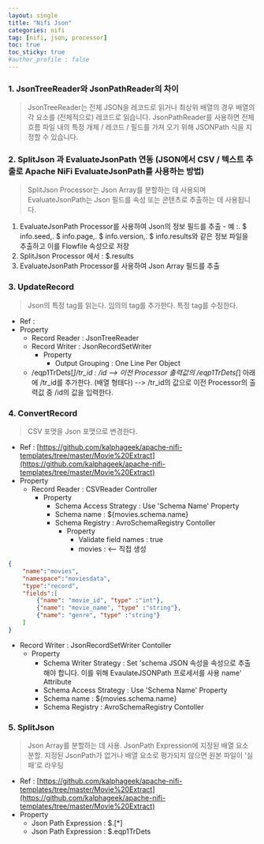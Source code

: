 ```yaml
---
layout: single
title: "Nifi Json"
categories: nifi
tag: [nifi, json, processor]
toc: true
toc_sticky: true
#author_profile : false
---
```




### 1. JsonTreeReader와 JsonPathReader의 차이
> JsonTreeReader는 전체 JSON을 레코드로 읽거나 최상위 배열의 경우 배열의 각 요소를 (전체적으로) 레코드로 읽습니다. JsonPathReader를 사용하면 전체 흐름 파일 내의 특정 개체 / 레코드 / 필드를 가져 오기 위해 JSONPath 식을 지정할 수 있습니다.



### 2. SplitJson 과 EvaluateJsonPath 연동 (JSON에서 CSV / 텍스트 추출로 Apache NiFi EvaluateJsonPath를 사용하는 방법)
> SplitJson Processor는 Json Array를 분할하는 데 사용되며 EvaluateJsonPath는 Json 필드를 속성 또는 콘텐츠로 추출하는 데 사용됩니다. 

1. EvaluateJsonPath Processor를 사용하여 Json의 정보 필드를 추출 - 예 :. $ info.seed,. $ info.page,. $ info.version,. $ info.results와 같은 정보 파일을 추출하고 이를 Flowfile 속성으로 저장
2. SplitJson Processor 에서 : $.results 
3. EvaluateJsonPath Processor를 사용하여 Json Array 필드를 추출



### 3. UpdateRecord
> Json의 특정 tag를 읽는다. 임의의 tag를 추가한다. 특정 tag를 수정한다.

* Ref : 
* Property
  - Record Reader : JsonTreeReader
  - Record Writer : JsonRecordSetWriter
    * Property
      - Output Grouping : One Line Per Object
  - /eqp1TrDets[*]/tr_id : /id 
    --> 이전 Processor 출력값의 /eqp1TrDets[*] 아래에 /tr_id를 추가한다. (배열 형태다)
    --> /tr_id의 값으로 이전 Processor의 출력값 중 /id의 값을 입력한다.
  
  
### 4. ConvertRecord
> CSV 포맷을 Json 포맷으로 변경한다.

* Ref : [https://github.com/kalphageek/apache-nifi-templates/tree/master/Movie%20Extract](https://github.com/kalphageek/apache-nifi-templates/tree/master/Movie%20Extract)
* Property
  - Record Reader : CSVReader Controller
    * Property
      - Schema Access Strategy : Use 'Schema Name' Property
      - Schema name : ${movies.schema.name}
      - Schema Registry : AvroSchemaRegistry Contoller
        * Property
          - Validate field names : true
          - movies : <-- 직접 생성
```json
{
	"name":"movies",
	"namespace":"moviesdata",
	"type":"record",
	"fields":[
		{"name": "movie_id", "type" :"int"},
		{"name": "movie_name", "type" :"string"},		
		{"name": "genre", "type" :"string"}
	]
}
```
  - Record Writer : JsonRecordSetWriter Contoller
    * Property
      - Schema Writer Strategy : Set 'schema JSON 속성을 속성으로 추출해야 합니다. 이를 위해 EvaulateJSONPath 프로세서를 사용 name' Attribute
      - Schema Access Strategy : Use 'Schema Name' Property
      - Schema name : ${movies.schema.name}
      - Schema Registry : AvroSchemaRegistry Contoller
      
      
### 5. SplitJson
> Json Array를 분할하는 데 사용. JsonPath Expression에 지정된 배열 요소 분할. 지정된 JsonPath가 없거나 배열 요소로 평가되지 않으면 원본 파일이 '실패'로 라우팅

* Ref : [https://github.com/kalphageek/apache-nifi-templates/tree/master/Movie%20Extract](https://github.com/kalphageek/apache-nifi-templates/tree/master/Movie%20Extract)
* Property
  - Json Path Expression : $.[*]
  - Json Path Expression : $.eqp1TrDets